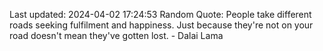 Last updated: 2024-04-02 17:24:53
Random Quote: People take different roads seeking fulfilment and happiness. Just because they're not on your road doesn't mean they've gotten lost. - Dalai Lama